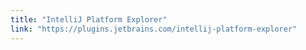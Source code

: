 ```yaml
---
title: "IntelliJ Platform Explorer"
link: "https://plugins.jetbrains.com/intellij-platform-explorer"
---
```

